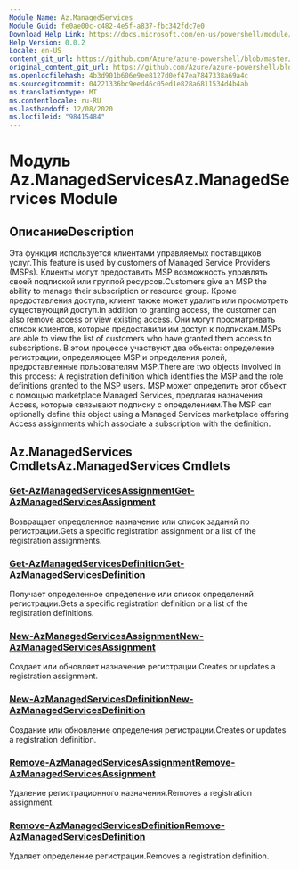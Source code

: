 ```yaml
---
Module Name: Az.ManagedServices
Module Guid: fe0ae00c-c482-4e5f-a837-fbc342fdc7e0
Download Help Link: https://docs.microsoft.com/en-us/powershell/module/az.managedservices
Help Version: 0.0.2
Locale: en-US
content_git_url: https://github.com/Azure/azure-powershell/blob/master/src/ManagedServices/ManagedServices/help/Az.ManagedServices.md
original_content_git_url: https://github.com/Azure/azure-powershell/blob/master/src/ManagedServices/ManagedServices/help/Az.ManagedServices.md
ms.openlocfilehash: 4b3d901b606e9ee8127d0ef47ea7847338a69a4c
ms.sourcegitcommit: 04221336bc9eed46c05ed1e828a6811534d4b4ab
ms.translationtype: MT
ms.contentlocale: ru-RU
ms.lasthandoff: 12/08/2020
ms.locfileid: "98415484"
---
```

# <span data-ttu-id="d1e75-101">Модуль Az.ManagedServices</span><span class="sxs-lookup"><span data-stu-id="d1e75-101">Az.ManagedServices Module</span></span>
## <span data-ttu-id="d1e75-102">Описание</span><span class="sxs-lookup"><span data-stu-id="d1e75-102">Description</span></span>
<span data-ttu-id="d1e75-103">Эта функция используется клиентами управляемых поставщиков услуг.</span><span class="sxs-lookup"><span data-stu-id="d1e75-103">This feature is used by customers of Managed Service Providers (MSPs).</span></span> <span data-ttu-id="d1e75-104">Клиенты могут предоставить MSP возможность управлять своей подпиской или группой ресурсов.</span><span class="sxs-lookup"><span data-stu-id="d1e75-104">Customers give an MSP the ability to manage their subscription or resource group.</span></span> <span data-ttu-id="d1e75-105">Кроме предоставления доступа, клиент также может удалить или просмотреть существующий доступ.</span><span class="sxs-lookup"><span data-stu-id="d1e75-105">In addition to granting access, the customer can also remove access or view existing access.</span></span> <span data-ttu-id="d1e75-106">Они могут просматривать список клиентов, которые предоставили им доступ к подпискам.</span><span class="sxs-lookup"><span data-stu-id="d1e75-106">MSPs are able to view the list of customers who have granted them access to subscriptions.</span></span> <span data-ttu-id="d1e75-107">В этом процессе участвуют два объекта: определение регистрации, определяющее MSP и определения ролей, предоставленные пользователям MSP.</span><span class="sxs-lookup"><span data-stu-id="d1e75-107">There are two objects involved in this process: A registration definition which identifies the MSP and the role definitions granted to the MSP users.</span></span> <span data-ttu-id="d1e75-108">MSP может определить этот объект с помощью marketplace Managed Services, предлагая назначения Access, которые связывают подписку с определением.</span><span class="sxs-lookup"><span data-stu-id="d1e75-108">The MSP can optionally define this object using a Managed Services marketplace offering Access assignments which associate a subscription with the definition.</span></span>

## <span data-ttu-id="d1e75-109">Az.ManagedServices Cmdlets</span><span class="sxs-lookup"><span data-stu-id="d1e75-109">Az.ManagedServices Cmdlets</span></span>
### [<span data-ttu-id="d1e75-110">Get-AzManagedServicesAssignment</span><span class="sxs-lookup"><span data-stu-id="d1e75-110">Get-AzManagedServicesAssignment</span></span>](Get-AzManagedServicesAssignment.md)
<span data-ttu-id="d1e75-111">Возвращает определенное назначение или список заданий по регистрации.</span><span class="sxs-lookup"><span data-stu-id="d1e75-111">Gets a specific registration assignment or a list of the registration assignments.</span></span>

### [<span data-ttu-id="d1e75-112">Get-AzManagedServicesDefinition</span><span class="sxs-lookup"><span data-stu-id="d1e75-112">Get-AzManagedServicesDefinition</span></span>](Get-AzManagedServicesDefinition.md)
<span data-ttu-id="d1e75-113">Получает определенное определение или список определений регистрации.</span><span class="sxs-lookup"><span data-stu-id="d1e75-113">Gets a specific registration definition or a list of the registration definitions.</span></span>

### [<span data-ttu-id="d1e75-114">New-AzManagedServicesAssignment</span><span class="sxs-lookup"><span data-stu-id="d1e75-114">New-AzManagedServicesAssignment</span></span>](New-AzManagedServicesAssignment.md)
<span data-ttu-id="d1e75-115">Создает или обновляет назначение регистрации.</span><span class="sxs-lookup"><span data-stu-id="d1e75-115">Creates or updates a registration assignment.</span></span>

### [<span data-ttu-id="d1e75-116">New-AzManagedServicesDefinition</span><span class="sxs-lookup"><span data-stu-id="d1e75-116">New-AzManagedServicesDefinition</span></span>](New-AzManagedServicesDefinition.md)
<span data-ttu-id="d1e75-117">Создание или обновление определения регистрации.</span><span class="sxs-lookup"><span data-stu-id="d1e75-117">Creates or updates a registration definition.</span></span>

### [<span data-ttu-id="d1e75-118">Remove-AzManagedServicesAssignment</span><span class="sxs-lookup"><span data-stu-id="d1e75-118">Remove-AzManagedServicesAssignment</span></span>](Remove-AzManagedServicesAssignment.md)
<span data-ttu-id="d1e75-119">Удаление регистрационного назначения.</span><span class="sxs-lookup"><span data-stu-id="d1e75-119">Removes a registration assignment.</span></span>

### [<span data-ttu-id="d1e75-120">Remove-AzManagedServicesDefinition</span><span class="sxs-lookup"><span data-stu-id="d1e75-120">Remove-AzManagedServicesDefinition</span></span>](Remove-AzManagedServicesDefinition.md)
<span data-ttu-id="d1e75-121">Удаляет определение регистрации.</span><span class="sxs-lookup"><span data-stu-id="d1e75-121">Removes a registration definition.</span></span>

